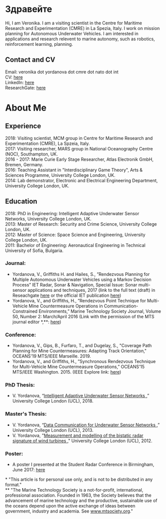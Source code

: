 # Здравейте

Hi, I am Veronika. I am a visiting scientist in the Centre for Maritime Research and Experimentation (CMRE) in La Spezia, Italy. I work on mission planning for Autonomous Underwater Vehicles. I am interested in applications and research relevent to marine autonomy, such as robotics, reinforcement learning, planning.

## Contact and CV
Email: veronika dot yordanova dot cmre dot nato dot int <br>
CV: <a href="cv_sep18.pdf">here</a> <br>
LinkedIn: <a href="www.linkedin.com/in/veronikayordanova/"> here</a> <br>
ResearchGate: <a href="www.researchgate.net/profile/Veronika_Yordanova"> here</a> <br>

# About Me

## Experience
2018: Visiting scientist, MCM group in Centre for Maritime Research and Experimentation (CMRE), La Spzeia, Italy. <br>
2017: Visiting researcher, MARS group in National Oceanography Centre (NOC), Southampton, UK. <br>
2016 - 2017: Marie Curie Early Stage Researcher, Atlas Electronik GmbH, Bremen, Germany. <br>
2016: Teaching Assistant in "Interdisciplinary Game Theory", Arts & Sciences Programme, University College London, UK. <br>
2014: Lab demonstrator, Electronic and Electrical Engineering Department, University College London, UK. <br>

## Education
2018: PhD in Engineering: Intelligent Adaptive Underwater Sensor Networks, University College London, UK.  <br>
2013: Master of Research: Security and Crime Science, University College London, UK.  <br>
2012: Master of Science: Space Science and Engineering, University College London, UK.  <br>
2011: Bachelor of Engineering: Aeronautical Engineering in Technical University of Sofia, Bulgaria.  <br>

### Journal:
* Yordanova, V., Griffiths H. and Hailes, S., ”Rendezvous Planning for Multiple Autonomous Underwater Vehicles using a Markov Decision Process” IET Radar, Sonar & Navigation, Special Issue: Sonar multi-sensor applications and techniques, 2017 (link to the full text (draft) in Reseachgate <a href="https://www.researchgate.net/publication/318646427_Rendezvous_Planning_for_Multiple_Autonomous_Underwater_Vehicles_using_a_Markov_Decision_Process"> here</a> or the official IET publication <a href="http://digital-library.theiet.org/content/journals/10.1049/iet-rsn.2017.0098?crawler=true&mimetype=application/pdf&tags=noindex"> here</a>) <br>
* Yordanova, V., and Griffiths, H., ”Rendezvous Point Technique for Multi-Vehicle Mine Countermeasure Operations in Communication-Constrained Environments,” Marine Technology Society Journal, Volume 50, Number 2: March/April 2016 (Link with the permission of the MTS journal editor *,**: <a href="Yordanova&GriffithsMTS.pdf">here</a>)


### Conference:
* Yordanova, V., Gips, B., Furfaro, T., and Dugelay, S., "Coverage Path Planning for Mine Countermeasures: Adapting Track Orientation," OCEANS'19 MTS/IEEE Marseille. 2019.
* Yordanova, V., and Griffiths, H., ”Synchronous Rendezvous Technique for Multi-Vehicle Mine Countermeasure Operations,” OCEANS’15 MTS/IEEE Washington. 2015. (IEEE Explore link: <a href="http://ieeexplore.ieee.org/abstract/document/7401891/"> here</a>)

### PhD Thesis:
* V. Yordanova, “<a href="intelligent_adaptive_underwater_sensor_networks_veronika_yordanova_phd_thesis.pdf">Intelligent Adaptive Underwater Sensor Networks </a>,” University College London (UCL), 2018. <br>

### Master's Thesis:
* V. Yordanova, “<a href="mres_comms_2013.pdf">Data Communication for Underwater Sensor Networks </a>,” University College London (UCL), 2013. <br>
* V. Yordanova, "<a href="msc_radar_2012.pdf">Measurement and modelling of the bistatic radar signature of wind turbines </a>," University College London (UCL), 2012. <br>

### Poster:
* A poster I presented at the Student Radar Conference in Birmingham, June 2017: <a href="YORDANOVAVeronika_Birmingham_conference_17.pdf">here</a>


\* "This article is for personal use only, and is not to be distributed in any format." <br>
\** "The Marine Technology Society is a not-for-profit, international, professional association. Founded in 1963, the Society believes that the advancement of marine technology and the productive, sustainable use of the oceans depend upon the active exchange of ideas between government, industry and academia. See www.mtsociety.org." 
